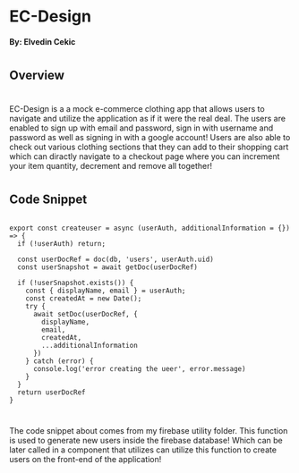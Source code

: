 # EC-Design

#### By: Elvedin Cekic

# 

## Overview

#

EC-Design is a a mock e-commerce clothing app that allows users to navigate and utilize the application as if it were the real deal. The users are enabled
to sign up with email and password, sign in with username and password as well as signing in with a google account! Users are also able to check out various 
clothing sections that they can add to their shopping cart which can diractly navigate to a checkout page where you can increment your item quantity, 
decrement and remove all together!

#

## Code Snippet
```

export const createuser = async (userAuth, additionalInformation = {}) => {
  if (!userAuth) return;

  const userDocRef = doc(db, 'users', userAuth.uid)
  const userSnapshot = await getDoc(userDocRef)

  if (!userSnapshot.exists()) {
    const { displayName, email } = userAuth;
    const createdAt = new Date();
    try {
      await setDoc(userDocRef, {
        displayName,
        email,
        createdAt,
        ...additionalInformation
      })
    } catch (error) {
      console.log('error creating the ueer', error.message)
    }
  }
  return userDocRef
}
```
#

The code snippet about comes from my firebase utility folder. This function is used to generate new users inside the firebase database! Which can be later called in a component that utilizes can utilize this function to create users on the front-end of the application!

#
